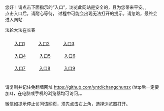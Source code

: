 您好！请点击下面指示的“入口”，浏览此网站是安全的，且为您带来平安。。 <br/>
点击入口后，请耐心等待， 过程中可能会出现无法打开的提示，请忽略，最终会进入网站. </br>

法轮大法在长春<br/>
<div style="padding:10px"><a style="margin:20px" target="_blank" href="https://d1f2yc0bu3encb.cloudfront.net/2Qpsp?nffnuiw" id="ccLink1" rel="nofollow">入口1</a> <a target="_blank" style="margin:20px" href="https://d36l7ge0hdh4xy.cloudfront.net/2Qpsp?lqznxcx" id="ccLink2" rel="nofollow">入口2</a> <a style="margin:20px" target="_blank" href="https://djr5lpw1l49kk.cloudfront.net/2Qpsp?wwghskbl" id="ccLink3" rel="nofollow">入口3</a></div>

<div style="padding:10px" ><a style="margin:20px" target="_blank" href="https://d1f2yc0bu3encb.cloudfront.net/2Qpsp?nffnuiw" id="ccLink4" rel="nofollow">入口4</a> <a style="margin:20px" href="https://d36l7ge0hdh4xy.cloudfront.net/2Qpsp?lqznxcx" target="_blank" id="ccLink5" rel="nofollow">入口5</a> <a style="margin:20px" href="https://djr5lpw1l49kk.cloudfront.net/2Qpsp?wwghskbl" target="_blank" id="ccLink6" rel="nofollow">入口6</a></div>

<div style="padding:10px"><a style="margin:20px" target="_blank" href="https://d1f2yc0bu3encb.cloudfront.net/2Qpsp?nffnuiw" id="ccLink7" rel="nofollow">入口7</a> <a style="margin:20px" href="https://d36l7ge0hdh4xy.cloudfront.net/2Qpsp?lqznxcx" target="_blank" id="ccLink8" rel="nofollow">入口8</a> <a style="margin:20px" target="_blank" href="https://djr5lpw1l49kk.cloudfront.net/2Qpsp?wwghskbl" id="ccLink9" rel="nofollow">入口9</a></div>

<br/>



请复制并记住免翻墙网址 https://github.com/yntd/changchunzx (http后一定要加s)，在电脑或手机的浏览器均可访问。。<br/>

微信如提示停止访问该网页，须先点击右上角，选择浏览器打开。
